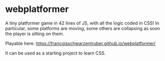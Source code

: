 # webplatformer
A tiny platformer game in 42 lines of JS, with all the logic coded in CSS! In particular, some platforms are moving, some others are collapsing as soon the player is sitting on them.

Playable here: https://francoisschwarzentruber.github.io/webplatformer/

It can be used as a starting project to learn CSS.


